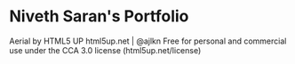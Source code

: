 # Niveth Saran's Portfolio

Aerial by HTML5 UP
html5up.net | @ajlkn
Free for personal and commercial use under the CCA 3.0 license (html5up.net/license)
